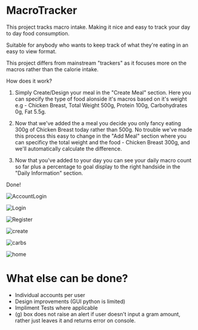 # MacroTracker

This project tracks macro intake. Making it nice and easy to track your day to day food consumption. 

Suitable for anybody who wants to keep track of what they're eating in an easy to view format.

This project differs from mainstream "trackers" as it focuses more on the macros rather than the calorie intake. 

How does it work?

1. Simply Create/Design your meal in the "Create Meal" section. Here you can specify the type of food alonside it's macros based on it's weight 
e.g - Chicken Breast,  Total Weight 500g, Protein 100g, Carbohydrates 0g, Fat 5.5g.

2. Now that we've added the a meal you decide you only fancy eating 300g of Chicken Breast today rather than 500g. No trouble we've made this process this easy to change in the "Add Meal" section where you can specificy the total weight and the food - Chicken Breast 300g, and we'll automatically calculate the difference. 

3. Now that you've added to your day you can see your daily macro count so far plus a percentage to goal display to the right handside in the "Daily Information" section. 

Done!


![AccountLogin](https://user-images.githubusercontent.com/60553621/93750508-7b270180-fbf3-11ea-958f-8c6ca7953a4f.JPG)


![Login](https://user-images.githubusercontent.com/60553621/93752091-0dc8a000-fbf6-11ea-89e4-c5352a28e44e.JPG)


![Register](https://user-images.githubusercontent.com/60553621/93752317-6730cf00-fbf6-11ea-948f-433a665d7e20.JPG)


![create](https://user-images.githubusercontent.com/60553621/94269167-2e666200-ff36-11ea-94d7-19a4b2cd5cf9.JPG)


![carbs](https://user-images.githubusercontent.com/60553621/94269023-f828e280-ff35-11ea-9caf-a6560ed577fe.JPG)


![home](https://user-images.githubusercontent.com/60553621/94268903-c9ab0780-ff35-11ea-95f8-258528350c31.JPG)


# What else can be done?

- Individual accounts per user
- Design improvements (GUI python is limited)
- Impliment Tests where applicable
- (g) box does not raise an alert if user doesn't input a gram amount, rather just leaves it and returns error on console.




